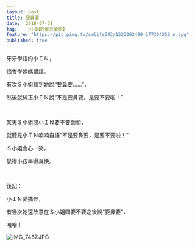 ```yaml
---
layout: post
title: 要鼻要
date:  2018-07-31
tag:   【小IN的童言童語】
feature: "https://pic.pimg.tw/smlife543/1533003490-177304356_n.jpg"
published: true 
---
```

<p>牙牙學語的小ＩＮ，</p>

<p>很會學媽媽講話，</p>

<p>有次Ｓ小姐聽到她說“要鼻要......”，</p>

<p>然後就糾正小ＩＮ說“不是要鼻要，是要不要啦！”</p>

<p>&nbsp;</p>

<p>某天Ｓ小姐問小ＩＮ要不要葡萄，</p>

<p>就聽見小ＩＮ喃喃自語“不是要鼻要，是要不要啦！”</p>

<p>Ｓ小姐會心一笑，</p>

<p>覺得小孩學得真快。</p>

<p>&nbsp;</p>

<p>後記：</p>

<p>小ＩＮ愛搞怪，</p>

<p>有幾次她還故意在Ｓ小姐問要不要之後說“要鼻要”，</p>

<p>哈哈！</p>

<p><img alt="IMG_7467.JPG" src="https://pic.pimg.tw/smlife543/1533003490-177304356_n.jpg" title="IMG_7467.JPG"></p>

